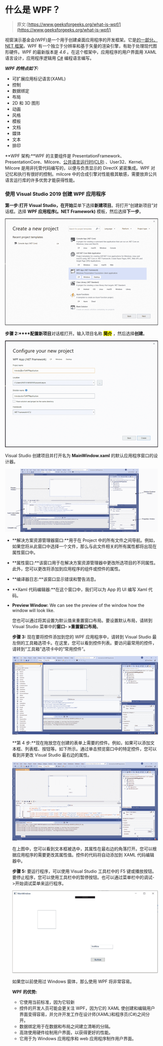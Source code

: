 # 什么是 WPF？

> 原文:[https://www.geeksforgeeks.org/what-is-wpf/](https://www.geeksforgeeks.org/what-is-wpf/)

视窗演示基金会(WPF)是一个用于创建桌面应用程序的开发框架。它是[的一部分。NET 框架](https://www.geeksforgeeks.org/introduction-to-net-framework/)。WPF 有一个独立于分辨率和基于矢量的渲染引擎，有助于处理现代图形硬件。WPF 的最新版本是 *4.6* 。在这个框架中，应用程序的用户界面用 XAML 语言设计，应用程序逻辑用 [C#](https://www.geeksforgeeks.org/introduction-to-c-sharp/) 编程语言编写。

***WPF 的特点如下:***

*   可扩展应用标记语言(XAML)
*   控制
*   数据绑定
*   布局
*   2D 和 3D 图形
*   动画
*   风格
*   模板
*   文档
*   媒体
*   文本
*   排印

**WPF 架构:**WPF 的主要组件是 PresentationFramework、PresentationCore、Milcore、[公共语言运行时(CLR)](https://www.geeksforgeeks.org/common-language-runtime-clr-in-c-sharp/) 、User32、Kernel。Milcore 是用非托管代码编写的，以便与负责显示的 DirectX 紧密集成。WPF 对记忆和执行有很好的控制。milcore 中的合成引擎对性能极其敏感，需要放弃公共语言运行库的许多优势才能获得性能。

### 使用 Visual Studio 2019 创建 WPF 应用程序

**第一步:**打开 Visual Studio，在**开始**菜单下选择**新建项目**。将打开“创建新项目”对话框。选择 **WPF 应用程序(。NET Framework)** 模板，然后选择**下一步**。

[![Create a new peoject dialog box](img/391f75cfb5306c43a0d6e5f1ca7bd120.png)](https://media.geeksforgeeks.org/wp-content/uploads/20190722113111/WPF.png)

**步骤 2:****配置新项目**对话框打开。输入项目名称 **<mark>简介</mark>** ，然后选择**创建**。

[![Configure your new project dialog box](img/eb7cbdf89ab45989d327e1547b4a093a.png)](https://media.geeksforgeeks.org/wp-content/uploads/20190722114458/WPF-2.png)

Visual Studio 创建项目并打开名为 **MainWindow.xaml** 的默认应用程序窗口的设计器。

[![MainWindow.xaml](img/fac67392f6fd87db63c07d60965e44f1.png)](https://media.geeksforgeeks.org/wp-content/uploads/20190722122613/WPF-21.png)

*   **解决方案资源管理器窗口:**用于在 Project 中的所有文件之间导航。例如，如果您将从此窗口中选择一个文件，那么与此文件相关的所有属性都将出现在属性窗口中。
*   **属性窗口:**该窗口用于在解决方案资源管理器中更改所选项目的不同属性。此外，您可以更改将添加到应用程序的组件或控件的属性。
*   **编译器日志:**该窗口显示错误和警告消息。
*   **Xaml 代码编辑器:**在这个窗口中，我们可以为 App 的 UI 编写 Xaml 代码。
*   **Preview Window:** We can see the preview of the window how the window will look like.

    您也可以通过将其设置为默认值来重置窗口布局。要设置默认布局，请转到 Visual Studio 菜单中的**窗口- >重置窗口布局**。

    **步骤 3:** 现在要将控件添加到您的 WPF 应用程序中，请转到 Visual Studio 最左侧的工具箱选项卡。在这里，您可以看到控件列表。要访问最常用的控件，请转到“工具箱”选项卡中的“常用控件”。

    [![Toolbox Menu](img/dcd52dca94bce05a45cabdd2bdea2ae0.png)](https://media.geeksforgeeks.org/wp-content/uploads/20190722124650/WPf-3.png)

    **第 4 步:**现在拖放您在创建的表单上需要的控件。例如，如果可以添加文本框、列表框、按钮等。如下所示。通过单击预览窗口中的特定控件，您可以看到并更改 Visual Studio 最右边的属性。

    [![ToolBox Demo](img/7271fd56a8cf93fd94ed4a85a16fbf4e.png)](https://media.geeksforgeeks.org/wp-content/uploads/20190722125032/Wpf4.png)

    在上图中，您可以看到文本框被选中，其属性在最右边的角落打开。您可以根据应用程序的需要更改其属性值。控件的代码将自动添加到 XAML 代码编辑器中。

    **步骤 5:** 要运行程序，可以使用 Visual Studio 工具栏中的 F5 键或播放按钮。要停止程序，您可以使用工具栏中的暂停按钮。也可以通过菜单栏中的调试- >开始调试菜单来运行程序。

    [![Running Application Demo](img/af3bc8b18b93aee2405743357c61e56a.png)](https://media.geeksforgeeks.org/wp-content/uploads/20190722125442/WPF5.png)

    如果您以前使用过 Windows 窗体，那么使用 WPF 将非常容易。

    **WPF 的优势:**

    *   它使用当前标准，因为它较新
    *   控件的开发人员可能会更关注 WPF，因为它的 XAML 使创建和编辑用户界面变得容易，并允许开发工作在设计师(XAML)和程序员(C#)之间分开。
    *   数据绑定用于在数据和布局之间建立清晰的分隔。
    *   高效使用硬件绘制用户界面，以获得更好的性能。
    *   它用于为 Windows 应用程序和 web 应用程序制作用户界面。